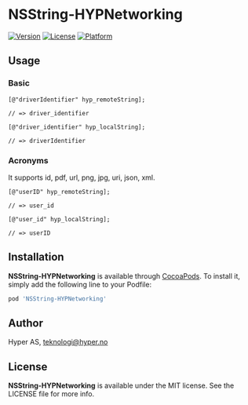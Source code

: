 # NSString-HYPNetworking

[![Version](https://img.shields.io/cocoapods/v/NSString-HYPNetworking.svg?style=flat)](http://cocoadocs.org/docsets/NSString-HYPNetworking)
[![License](https://img.shields.io/cocoapods/l/NSString-HYPNetworking.svg?style=flat)](http://cocoadocs.org/docsets/NSString-HYPNetworking)
[![Platform](https://img.shields.io/cocoapods/p/NSString-HYPNetworking.svg?style=flat)](http://cocoadocs.org/docsets/NSString-HYPNetworking)

## Usage

### Basic

```objc
[@"driverIdentifier" hyp_remoteString];

// => driver_identifier
```

```objc
[@"driver_identifier" hyp_localString];

// => driverIdentifier
```

### Acronyms

It supports id, pdf, url, png, jpg, uri, json, xml.


```objc
[@"userID" hyp_remoteString];

// => user_id
```

```objc
[@"user_id" hyp_localString];

// => userID
```

## Installation

**NSString-HYPNetworking** is available through [CocoaPods](http://cocoapods.org). To install
it, simply add the following line to your Podfile:

```ruby
pod 'NSString-HYPNetworking'
```

## Author

Hyper AS, teknologi@hyper.no

## License

**NSString-HYPNetworking** is available under the MIT license. See the LICENSE file for more info.
